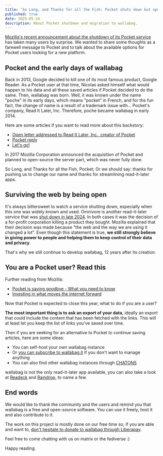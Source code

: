 ```yaml
---
title: 'So Long, and Thanks for all the Fish: Pocket shuts down but open web remains'
published: true
date: 2025-05-24
description: About Pocket shutdown and migration to wallabag.
---
```

[Mozilla's recent announcement about the shutdown of its Pocket service](https://blog.mozilla.org/en/mozilla/building-whats-next/) has taken many users by surprise. We wanted to share some thoughts as a farewell message to Pocket and to talk about the available options for Pocket users looking for a new platform.

## Pocket and the early days of wallabag

Back in 2013, Google decided to kill one of its most famous product, Google Reader. As a Pocket user at that time, Nicolas asked himself what would happen to his data and all these saved articles if Pocket decided to do the same. Then, wallabag was born. Well, it was known under the name "poche" in its early days, which means "pocket" in French, and for the fun fact, the change of name is a result of a trademark issue with... Pocket's company, Read It Later, Inc. Therefore, poche became wallabag in early 2014.

Here are some articles if you want to read more about this backstory:

- [Open letter addressed to Read It Later, Inc., creator of Pocket](https://wallabag.org/news/open-letter-addressed-to-read-it-later-inc-creator-of-pocket/)
- [Pocket reply](https://wallabag.org/news/pocket-reply/)
- [Let's go!](https://wallabag.org/news/let-s-go/)

In 2017 Mozilla Corporation announced the acquisition of Pocket and planned to open-source the server part, which was never fully done.

So Long, and Thanks for all the Fish, Pocket; Or we should say: thanks for pushing us to change our name and thanks for streamlining read-it-later apps.

## Surviving the web by being open

It's always bittersweet to watch a service shutting down, especially when this one was widely known and used. Omnivore is another read-it-later service that was [shut down in late 2024](https://wallabag.org/news/20241031-migrate-from-omnivore/). In both cases it was the decision of a for-profit corporation killing a product they bought. Mozilla explained that their decision was made because "the web and the way we are using it changed a lot". Even though this statement is true, **we still strongly believe in giving power to people and helping them to keep control of their data and privacy**.

That's why we still continue to develop wallabag, 12 years after its creation.

## You are a Pocket user? Read this

Further reading from Mozilla:

- [Pocket is saying goodbye - What you need to know](https://support.mozilla.org/en-US/kb/future-of-pocket)
- [Investing in what moves the internet forward](https://blog.mozilla.org/en/mozilla/building-whats-next/)

Now that Pocket is expected to close this year, what to do if you are a user?

**The most important thing is to ask an export of your data**, ideally an export that could include the content that has been fetched with the links. This will at least let you keep the list of links you've saved over time.

Then if you are seeking for an alternative to Pocket to continue saving articles, here are some ideas:

- You can self-host your own wallabag instance
- Or [you can subscribe to wallabag.it](https://app.wallabag.it) if you don't want to manage anything
- You can also find other wallabag instances through [CHATONS](https://www.chatons.org/taxonomy/term/317)

wallabag is not the only read-it-later app available, you can also take a look at [Readeck](https://readeck.org/en/) and [Raindrop](https://raindrop.io/), to name a few.

## End words

We would like to thank the community and the users and remind you that wallabag is a free and open-source software. You can use it freely, host it and also contribute to it.

The work on this project is mostly done on our free time so, if you are able and want to, [don't hesitate to donate to wallabag through Liberapay](https://liberapay.com/wallabag/donate).

Feel free to come chatting with us on matrix or the fediverse :)

Happy reading.
